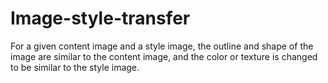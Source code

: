 # Image-style-transfer
For a given content image and a style image, the outline and shape of the image are similar to the content image, and the color or texture is changed to be similar to the style image.

